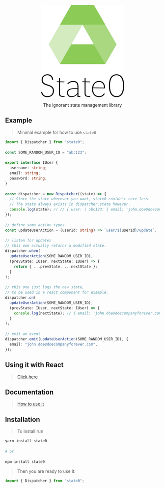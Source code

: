 <p align="center" style='text-align: center; width: 100%;'>
  <img src="./state0.png" />

</p>  
  
<p align="center" style='text-align: center; width: 100%;'>
  The ignorant state management library
</p>

## Example

> Minimal example for how to use `state0`

```typescript
import { Dispatcher } from "state0";

const SOME_RANDOM_USER_ID = "abc123";

export interface IUser {
  username: string;
  email: string;
  password: string;
}

const dispatcher = new Dispatcher((state) => {
  // Store the state wherever you want, state0 couldn't care less.
  // The state always exists in dispatcher.state however.
  console.log(state); // // { user: { abc123: { email: 'john.doe@doecompanyforever.com' } } }
});

// define some action types
const updateUserAction = (userId: string) => `user/${userId}/update`;

// listen for updates
// this one actually returns a modified state.
dispatcher.when(
  updateUserAction(SOME_RANDOM_USER_ID),
  (prevState: IUser, nextState: IUser) => {
    return { ...prevState, ...nextState };
  }
);

// this one just logs the new state,
// to be used in a react component for example.
dispatcher.on(
  updateUserAction(SOME_RANDOM_USER_ID),
  (prevState: IUser, nextState: IUser) => {
    console.log(nextState); // { email: 'john.doe@doecompanyforever.com' }
  }
);

// emit an event
dispatcher.emit(updateUserAction(SOME_RANDOM_USER_ID), {
  email: "john.doe@doecompanyforever.com",
});
```

## Using it with React

> [Click here](REACT.md)

## Documentation

> [How to use it](DOCS.md)

## Installation

> To install run

```bash
yarn install state0

# or

npm install state0
```

> Then you are ready to use it:

```typescript
import { Dispatcher } from "state0";
```
